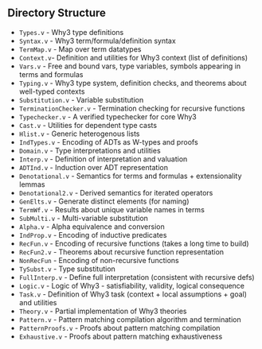 ## Directory Structure
- `Types.v` - Why3 type definitions
- `Syntax.v` - Why3 term/formula/definition syntax
- `TermMap.v` - Map over term datatypes
- `Context.v`- Definition and utilities for Why3 context (list of definitions)
- `Vars.v` - Free and bound vars, type variables, symbols appearing in terms and formulas
- `Typing.v` - Why3 type system, definition checks, and theorems about well-typed contexts
- `Substitution.v` - Variable substitution
- `TerminationChecker.v` - Termination checking for recursive functions 
- `Typechecker.v` - A verified typechecker for core Why3
- `Cast.v` - Utilities for dependent type casts
- `Hlist.v` -  Generic heterogenous lists
- `IndTypes.v` - Encoding of ADTs as W-types and proofs
- `Domain.v` - Type interpretations and utilities
- `Interp.v` - Definition of interpretation and valuation
- `ADTInd.v` - Induction over ADT representation
- `Denotational.v` - Semantics for terms and formulas + extensionality lemmas
- `Denotational2.v` - Derived semantics for iterated operators
- `GenElts.v` - Generate distinct elements (for naming)
- `TermWf.v` - Results about unique variable names in terms
- `SubMulti.v` - Multi-variable substitution
- `Alpha.v` - Alpha equivalence and conversion
- `IndProp.v` - Encoding of inductive predicates
- `RecFun.v` - Encoding of recursive functions (takes a long time to build)
- `RecFun2.v` - Theorems about recursive function representation
- `NonRecFun` - Encoding of non-recursive functions
- `TySubst.v` - Type substitution
- `FullInterp.v` - Define full interpretation (consistent with recursive defs)
- `Logic.v` - Logic of Why3 - satisfiability, validity, logical consequence
- `Task.v` - Definition of Why3 task (context + local assumptions + goal) and utilities
- `Theory.v` - Partial implementation of Why3 theories
- `Pattern.v` - Pattern matching compilation algorithm and termination
- `PatternProofs.v` - Proofs about pattern matching compilation
- `Exhaustive.v` - Proofs about pattern matching exhaustiveness
